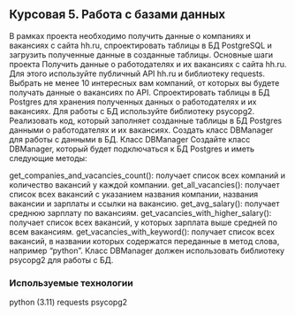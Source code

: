 ## Курсовая 5. Работа с базами данных

В рамках проекта необходимо получить данные о компаниях и вакансиях с сайта hh.ru, спроектировать таблицы в БД PostgreSQL и загрузить полученные данные в созданные таблицы.
Основные шаги проекта
Получить данные о работодателях и их вакансиях с сайта hh.ru. Для этого используйте публичный API hh.ru и библиотеку requests.
Выбрать не менее 10 интересных вам компаний, от которых вы будете получать данные о вакансиях по API.
Спроектировать таблицы в БД Postgres для хранения полученных данных о работодателях и их вакансиях. Для работы с БД используйте библиотеку psycopg2.
Реализовать код, который заполняет созданные таблицы в БД Postgres данными о работодателях и их вакансиях.
Создать класс DBManager для работы с данными в БД.
Класс DBManager
Создайте класс DBManager, который будет подключаться к БД Postgres и иметь следующие методы:

get_companies_and_vacancies_count(): получает список всех компаний и количество вакансий у каждой компании.
get_all_vacancies(): получает список всех вакансий с указанием названия компании, названия вакансии и зарплаты и ссылки на вакансию.
get_avg_salary(): получает среднюю зарплату по вакансиям.
get_vacancies_with_higher_salary(): получает список всех вакансий, у которых зарплата выше средней по всем вакансиям.
get_vacancies_with_keyword(): получает список всех вакансий, в названии которых содержатся переданные в метод слова, например “python”.
Класс DBManager должен использовать библиотеку psycopg2 для работы с БД.

### Используемые технологии
python (3.11)
requests
psycopg2

